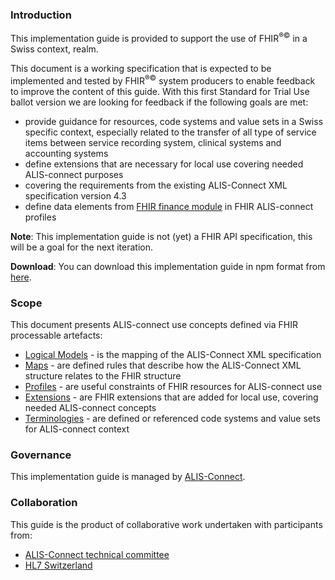 ### Introduction

This implementation guide is provided to support the use of FHIR<sup>&reg;&copy;</sup> in a Swiss context, realm.

This document is a working specification that is expected to be implemented and tested by FHIR<sup>&reg;&copy;</sup> system producers to enable feedback to improve the content of this guide. With this first Standard for Trial Use ballot version we are looking for feedback if the following goals are met:

* provide guidance for resources, code systems and value sets in a Swiss specific context, especially related to the transfer of all type of service items between service recording system, clinical systems and accounting systems  
* define extensions that are necessary for local use covering needed ALIS-connect purposes
* covering the requirements from the existing ALIS-Connect XML specification version 4.3
* define data elements from [FHIR finance module](https://www.hl7.org/fhir/financial-module.html) in FHIR ALIS-connect profiles

**Note**: This implementation guide is not (yet) a FHIR API specification, this will be a goal for the next iteration.

**Download**: You can download this implementation guide in npm format from [here](package.tgz).

### Scope
This document presents ALIS-connect use concepts defined via FHIR processable artefacts:

* [Logical Models](logicalmodels.html) - is the mapping of the ALIS-Connect XML specification
* [Maps](maps.html) - are defined rules that describe how the ALIS-Connect XML structure relates to the FHIR structure
* [Profiles](profiles.html) - are useful constraints of FHIR resources for ALIS-connect use
* [Extensions](extensions.html) - are FHIR extensions that are added for local use, covering needed ALIS-connect concepts
* [Terminologies](terminology.html) - are defined or referenced code systems and value sets for ALIS-connect context

### Governance
This implementation guide is managed by [ALIS-Connect](https://www.alis-connect.ch/).

### Collaboration
This guide is the product of collaborative work undertaken with participants from:

* [ALIS-Connect technical committee](https://www.alis-connect.ch/)
* [HL7 Switzerland](https://www.hl7.ch/)